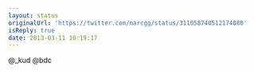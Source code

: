 ```yaml
---
layout: status
originalUrl: 'https://twitter.com/marcgg/status/311058740512174080'
isReply: true
date: 2013-03-11 10:19:17
---
```


@_kud @bdc
